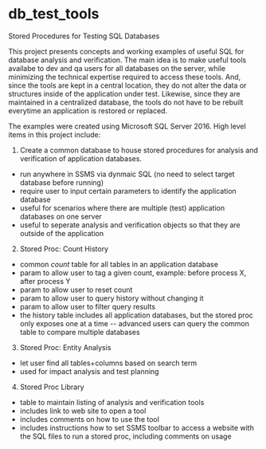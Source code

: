 # db_test_tools
Stored Procedures for Testing SQL Databases

This project presents concepts and working examples of useful SQL for database analysis and verification. 
The main idea is to make useful tools availabe to dev and qa users for all databases on the server, while minimizing the technical expertise required to access these tools. And, since the tools are kept in a central location, they do not alter the data or structures inside of the application under test. Likewise, since they are maintained in a centralized database, the tools do not have to be rebuilt everytime an application is restored or replaced.

The examples were created using Microsoft SQL Server 2016. High level items in this project include:

1. Create a common database to house stored procedures for analysis and verification of application databases.
  - run anywhere in SSMS via dynmaic SQL (no need to select target database before running)
  - require user to input certain parameters to identify the application database
  - useful for scenarios where there are multiple (test) application databases on one server
  - useful to seperate analysis and verification objects so that they are outside of the application
2. Stored Proc: Count History
  - common *count* table for all tables in an application database
  - param to allow user to tag a given count, example: before process X, after process Y
  - param to allow user to reset count
  - param to allow user to query history without changing it
  - param to allow user to filter query results
  - the history table includes all application databases, but the stored proc only exposes one at a time
    -- advanced users can query the common table to compare multiple databases
3. Stored Proc: Entity Analysis
  - let user find all tables+columns based on search term
  - used for impact analysis and test planning
4. Stored Proc Library
  - table to maintain listing of analysis and verification tools
  - includes link to web site to open a tool
  - includes comments on how to use the tool
  - includes instructions how to set SSMS toolbar to access a website with the SQL files to run a stored proc, including comments on usage

  

